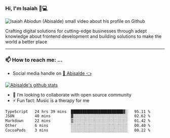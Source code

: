 ### Hi, I'm Isaiah 🌻💻

<img src="https://res.cloudinary.com/abisalde/image/upload/c_scale,h_311,w_816/v1616039512/Abisalde_github.gif" alt="Isaiah Abiodun (Abisalde) small video about his profile on Github">

Crafting digital solutions for cutting-edge businesses through adept knowledge about frontend development and building solutions to make the world a better place
<hr>

### 📫 How to reach me: ...
- Social media handle on <a href="https://twitter.com/abisalde">🔔  Abisalde   👈</a>


[![Abisalde's github stats](https://github-readme-stats.vercel.app/api?username=abisalde)](https://github.com/abisalde/github-readme-stats)

- 👯 I’m looking to collaborate with open source community
- ⚡ Fun fact: Music is a therapy for me


<!--
**abisalde/Abisalde** is a ✨ _special_ ✨ repository because its `README.md` (this file) appears on your GitHub profile.

Here are some ideas to get you started:


- 👯 I’m looking to collaborate with open source community
- 🤔 I’m looking for help with ...
- 💬 Ask me about ...
- 📫 How to reach me: ...
- 😄 Pronouns: ...
- ⚡ Fun fact: ...
-->

<!--START_SECTION:waka-->

```txt
TypeScript   24 hrs 39 mins  ███████████████████████▓░   95.11 %
JSON         40 mins         ▓░░░░░░░░░░░░░░░░░░░░░░░░   02.62 %
Markdown     22 mins         ▒░░░░░░░░░░░░░░░░░░░░░░░░   01.42 %
Other        6 mins          ░░░░░░░░░░░░░░░░░░░░░░░░░   00.40 %
CocoaPods    3 mins          ░░░░░░░░░░░░░░░░░░░░░░░░░   00.22 %
```

<!--END_SECTION:waka-->


